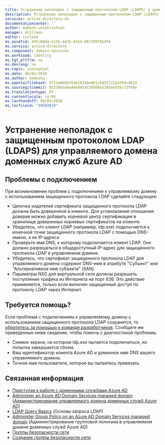 ```yaml
---
title: Устранение неполадок с защищенным протоколом LDAP (LDAPS) в доменных службах Azure AD | Документация Майкрософт
description: Устранение неполадок с защищенным протоколом LDAP (LDAPS) для управляемого домена доменных служб Azure AD
services: active-directory-ds
documentationcenter: ''
author: mahesh-unnikrishnan
manager: mtillman
editor: curtand
ms.assetid: 445c60da-e115-447b-841d-96739975bdf6
ms.service: active-directory
ms.component: domain-services
ms.workload: identity
ms.tgt_pltfrm: na
ms.devlang: na
ms.topic: conceptual
ms.date: 08/01/2018
ms.author: maheshu
ms.openlocfilehash: 9713a06bbf6a61b316e061cb851721a3554cd632
ms.sourcegitcommit: 9222063a6a44d4414720560a1265ee935c73f49e
ms.translationtype: HT
ms.contentlocale: ru-RU
ms.lasthandoff: 08/03/2018
ms.locfileid: "39503678"
---
```

# <a name="troubleshoot-secure-ldap-ldaps-for-an-azure-ad-domain-services-managed-domain"></a>Устранение неполадок с защищенным протоколом LDAP (LDAPS) для управляемого домена доменных служб Azure AD

## <a name="connection-issues"></a>Проблемы с подключением
При возникновении проблем с подключением к управляемому домену с использованием защищенного протокола LDAP сделайте следующее:

* Цепочка издателей сертификата защищенного протокола LDAP должна быть доверенной в клиенте. Для установления отношения доверия можно добавить корневой центр сертификации в хранилище доверенных корневых сертификатов на клиенте.
* Убедитесь, что клиент LDAP (например, ldp.exe) подключается к конечной точке защищенного протокола LDAP с помощью DNS-имени, а не IP-адреса.
* Проверьте имя DNS, к которому подключается клиент LDAP. Оно должно разрешаться в общедоступный IP-адрес для защищенного протокола LDAP в управляемом домене.
* Убедитесь, что сертификат защищенного протокола LDAP для управляемого домена содержит DNS-имя в атрибуте "Субъект" или "Альтернативное имя субъекта" (SAN).
* Параметры NSG для виртуальной сети должны разрешать поступление трафика из Интернета на порт 636. Это действие применяется, только если включен защищенный доступ по протоколу LDAP через Интернет.


## <a name="need-help"></a>Требуется помощь?
Если проблема с подключением к управляемому домену с использованием защищенного протокола LDAP сохранится, то [обратитесь за помощью к команде разработчиков](active-directory-ds-contact-us.md). Сообщите им приведенные ниже сведения, чтобы помочь с диагностикой проблемы.
* Снимок экрана, на котором ldp.exe пытается подключиться, но попытка завершается сбоем.
* Ваш идентификатор клиента Azure AD и доменное имя DNS вашего управляемого домена.
* Точное имя пользователя, которое вы пытаетесь привязать.


## <a name="related-content"></a>Связанная информация
* [Приступая к работе с доменными службами Azure AD](active-directory-ds-getting-started.md)
* [Administer an Azure AD Domain Services managed domain (Администрирование управляемого домена доменных служб Azure AD)](active-directory-ds-admin-guide-administer-domain.md)
* [LDAP Query Basics](https://technet.microsoft.com/library/aa996205.aspx) (Основы запроса LDAP)
* [Administer Group Policy on an Azure AD Domain Services managed domain](active-directory-ds-admin-guide-administer-group-policy.md) (Администрирование групповой политики в управляемом домене доменных служб Azure AD)
* [Группы безопасности сети](../virtual-network/security-overview.md)
* [Создание группы безопасности сети](../virtual-network/tutorial-filter-network-traffic.md)
